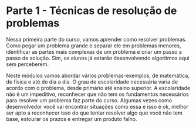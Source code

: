 # Parte 1 - Técnicas de resolução de problemas

Nessa primeira parte do curso, vamos aprender como resolver problemas. Como pegar um problema grande e separar ele em problemas menores, identificar as partes mais complexas de um problema e criar um passo a passo de solução. Sim, os alunos já estarão desenvolvendo algoritmos aqui sem perceberem.

Neste módulos vamos abordar vários problemas-exemplos, de matemática, de física e até do dia a dia. O grau de escolaridade necessária varia de acordo com o problema, desde primário até ensino superior. A escolaridade não é um impeditivo, reconhecer que não tem os fundamentos necessários para resolver um problema faz parte do curso. Algumas vezes como desenvolvedor você vai encontrar situações como essa e isso é ok, melhor ser apto a reconhecer isso do que tentar resolver algo que você não tem base, estourar os prazos e entregar um produto falho.




